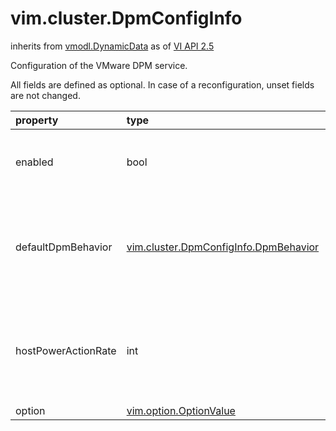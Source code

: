 vim.cluster.DpmConfigInfo
=========================
inherits from [vmodl.DynamicData](docs/vmodl.DynamicData.md)
as of [VI API 2.5](vim.version.md#vim.version.version2)


Configuration of the VMware DPM service.   <p>   All fields are defined as optional. In case of a reconfiguration,   unset fields are not changed.

| property | type | optional | priv | desc |
|:---------|:-----|:---------|:-----|:-----|
| enabled | bool | true | None | Flag indicating whether or not the service is enabled. This  service can not be enabled, unless DRS is enabled as well. |
| defaultDpmBehavior | [vim.cluster.DpmConfigInfo.DpmBehavior](vim.cluster.DpmConfigInfo.DpmBehavior.md "vim.cluster.DpmConfigInfo.DpmBehavior") | true | None | Specifies the default VMware DPM behavior for   hosts. This default behavior can be overridden on a per host   basis using the <a href="vim.cluster.DpmHostConfigInfo.md">ClusterDpmHostConfigInfo</a> object. |
| hostPowerActionRate | int | true | None | DPM generates only those recommendations that are above the   specified rating. Ratings vary from 1 to 5. This setting applies   to both manual and automated (@link DpmBehavior) DPM clusters. |
| option | [vim.option.OptionValue](vim.option.OptionValue.md "vim.option.OptionValue") | true | None | Advanced settings. |


